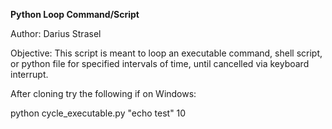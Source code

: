 **Python Loop Command/Script**

Author: Darius Strasel

Objective: This script is meant to loop an executable command, shell script, or python file for specified intervals of
time, until cancelled via keyboard interrupt.

After cloning try the following if on Windows:

python cycle_executable.py "echo test" 10



